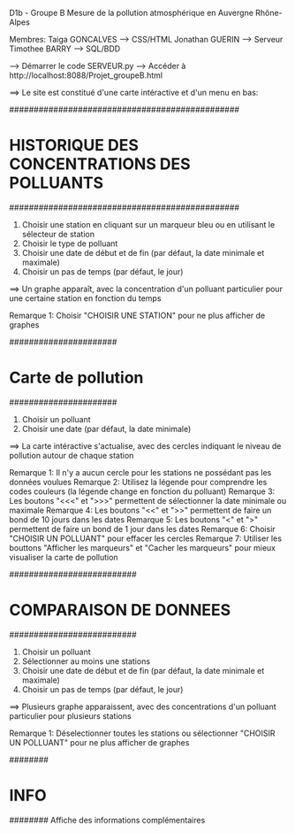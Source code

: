 D1b - Groupe B
Mesure de la pollution atmosphérique en Auvergne Rhône-Alpes 

Membres:
Taiga GONCALVES --> CSS/HTML
Jonathan GUERIN --> Serveur
Timothee BARRY  --> SQL/BDD 


--> Démarrer le code SERVEUR.py
--> Accéder à http://localhost:8088/Projet_groupeB.html

==> Le site est constitué d'une carte intéractive et d'un menu en bas:

###############################################
# HISTORIQUE DES CONCENTRATIONS DES POLLUANTS #
###############################################
1. Choisir une station en cliquant sur un marqueur bleu ou en utilisant le sélecteur de station
2. Choisir le type de polluant
3. Choisir une date de début et de fin (par défaut, la date minimale et maximale)
4. Choisir un pas de temps (par défaut, le jour)

==> Un graphe apparaît, avec la concentration d'un polluant particulier pour une certaine station en fonction du temps

Remarque 1: Choisir "CHOISIR UNE STATION" pour ne plus afficher de graphes


######################
# Carte de pollution #
######################
1. Choisir un polluant
2. Choisir une date (par défaut, la date minimale)

==> La carte intéractive s'actualise, avec des cercles indiquant le niveau de pollution autour de chaque station

Remarque 1: Il n'y a aucun cercle pour les stations ne possédant pas les données voulues
Remarque 2: Utilisez la légende pour comprendre les codes couleurs (la légende change en fonction du polluant)
Remarque 3: Les boutons "<<<" et ">>>" permettent de sélectionner la date minimale ou maximale
Remarque 4: Les boutons "<<" et ">>" permettent de faire un bond de 10 jours dans les dates
Remarque 5: Les boutons "<" et ">" permettent de faire un bond de 1 jour dans les dates
Remarque 6: Choisir "CHOISIR UN POLLUANT" pour effacer les cercles
Remarque 7: Utiliser les bouttons "Afficher les marqueurs" et "Cacher les marqueurs" pour mieux visualiser la carte de pollution


##########################
# COMPARAISON DE DONNEES #
##########################
1. Choisir un polluant
2. Sélectionner au moins une stations
3. Choisir une date de début et de fin (par défaut, la date minimale et maximale)
4. Choisir un pas de temps (par défaut, le jour)

==> Plusieurs graphe apparaissent, avec des concentrations d'un polluant particulier pour plusieurs stations

Remarque 1: Déselectionner toutes les stations ou sélectionner "CHOISIR UN POLLUANT" pour ne plus afficher de graphes


########
# INFO #
########
Affiche des informations complémentaires
